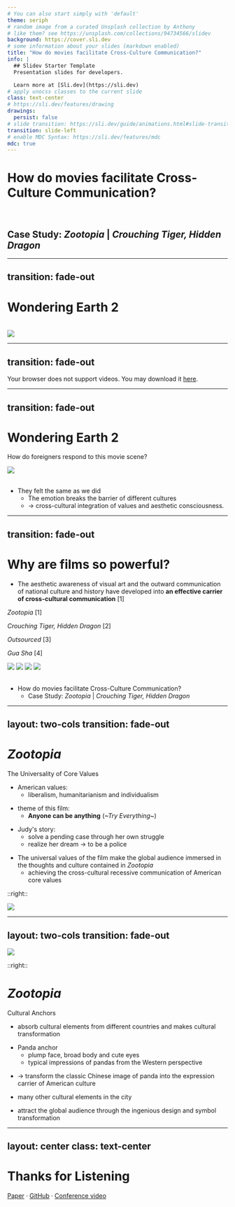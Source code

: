 ```yaml
---
# You can also start simply with 'default'
theme: seriph
# random image from a curated Unsplash collection by Anthony
# like them? see https://unsplash.com/collections/94734566/slidev
background: https://cover.sli.dev
# some information about your slides (markdown enabled)
title: "How do movies facilitate Cross-Culture Communication?"
info: |
  ## Slidev Starter Template
  Presentation slides for developers.

  Learn more at [Sli.dev](https://sli.dev)
# apply unocss classes to the current slide
class: text-center
# https://sli.dev/features/drawing
drawings:
  persist: false
# slide transition: https://sli.dev/guide/animations.html#slide-transitions
transition: slide-left
# enable MDC Syntax: https://sli.dev/features/mdc
mdc: true
---
```


# How do movies facilitate Cross-Culture Communication?

<br>

## Case Study: _Zootopia_ | _Crouching Tiger, Hidden Dragon_

---
transition: fade-out
---

# Wondering Earth 2

<br>

<img src="/fig1.png" style="margin: auto; max-width: 60%; max-height: 100%;">

---
transition: fade-out
---

<SlidevVideo v-click autoplay controls>
  <!-- Anything that can go in an HTML video element. -->
  <source src="/WonderingEarth.mp4" type="video/mp4" />
  <p>
    Your browser does not support videos. You may download it
    <a href="/WonderingEarth.mp4">here</a>.
  </p>
</SlidevVideo>

---
transition: fade-out
---

# Wondering Earth 2
How do foreigners respond to this movie scene?

<div v-click>
<img src="/fig2.png" style="margin: auto; max-width: 70%; max-height: 100%;">
</div>

<br>

<div v-click>

- They felt the same as we did
  - The emotion breaks the barrier of different cultures 
  - → cross-cultural integration of values and aesthetic consciousness.

</div>

---
transition: fade-out
---

# Why are films so powerful?

<div v-click>

- The aesthetic awareness of visual art and the outward communication of national culture and history have developed into <span v-mark.red=1>**an effective carrier of cross-cultural communication** </span> \[1\]

</div>

<div v-click>
<div grid="~ cols-4 gap-2" >

_Zootopia_ \[1\]

_Crouching Tiger, Hidden Dragon_ \[2\]

_Outsourced_ \[3\]

_Gua Sha_ \[4\]

<img src="/fig3.png" style="max-width: 100%; max-height: 100%;">

<img src="/fig4.png" style="max-width: 100%; max-height: 100%;">

<img src="/fig5.png" style="max-width: 100%; max-height: 100%;">

<img src="/fig6.png" style="max-width: 100%; max-height: 100%;">

</div>
</div>

<br>

<div v-click>

- How do movies facilitate Cross-Culture Communication?
  - Case Study: _Zootopia_ | _Crouching Tiger, Hidden Dragon_

</div>

---
layout: two-cols
transition: fade-out
---

# _Zootopia_
The Universality of Core Values

<div v-click>

- American values: 
  - liberalism, humanitarianism and individualism

</div>

<div v-click>

- theme of this film:
  - **Anyone can be anything** (_~Try Everything~_)

</div>

<div v-click>

- Judy's story: 
  - solve a pending case through her own struggle
  - realize her dream → to be a police

</div>

<div v-click>

- The universal values of the film make the global audience immersed in the thoughts and culture contained in _Zootopia_
  - achieving the cross-cultural recessive communication of American core values

</div>

::right::

<img src="/fig7.png" style="margin: auto; max-width: 95%; max-height: 100%;">


---
layout: two-cols
transition: fade-out
---

<img src="/fig8.png" style="margin: auto; max-width: 74%; max-height: 100%;">

::right::

# _Zootopia_
Cultural Anchors

<div v-click>

- absorb cultural elements from different countries and makes cultural transformation

</div>

<div v-click>

- Panda anchor
  - plump face, broad body and cute eyes 
  - typical impressions of pandas from the Western perspective

</div>

<div v-click>

- → transform the classic Chinese image of panda into the expression carrier of American culture

</div>

<div v-click>

- many other cultural elements in the city

</div>

<div v-click>

- attract the global audience through the ingenious design and symbol transformation

</div>

---
layout: center
class: text-center
---

# Thanks for Listening

[Paper](https://dl.acm.org/doi/10.1145/3651890.3672234) · [GitHub](https://github.com/SUSSdeveloper/SUSS) · [Conference video](https://www.youtube.com/watch?v=-vXLobRg5xQ)
